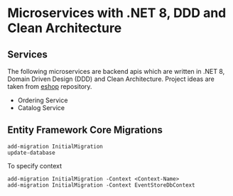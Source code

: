 # Microservices with .NET 8, DDD and Clean Architecture

## Services
The following microservices are backend apis which are written in .NET 8, Domain Driven Design (DDD) and Clean Architecture. Project ideas are taken from [eshop](https://github.com/dotnet/eShop/tree/9e76b1565d37cd9c125936e59250f745427cd132) repository.

- Ordering Service
- Catalog Service

## Entity Framework Core Migrations

```
add-migration InitialMigration
update-database
```

To specify context
```
add-migration InitialMigration -Context <Context-Name>
add-migration InitialMigration -Context EventStoreDbContext
```
